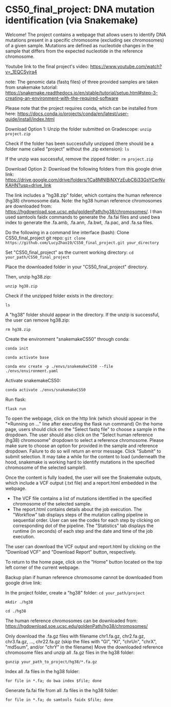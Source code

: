 # CS50_final_project: DNA mutation identification (via Snakemake)
Welcome! The project contains a webpage that allows users to identify DNA mutations present in a specific chromosome (excluding sex chromosomes) of a given sample. Mutations are defined as nucleotide changes in the sample that differs from the expected nucleotide in the reference chromosome.

Youtube link to the final project's video: https://www.youtube.com/watch?v=_1EQCSyjra4

note: The genomic data (fastq files) of three provided samples are taken from snakemake tutorial: https://snakemake.readthedocs.io/en/stable/tutorial/setup.html#step-3-creating-an-environment-with-the-required-software

Please note that the project requires conda, which can be installed from here: https://docs.conda.io/projects/conda/en/latest/user-guide/install/index.html

Download Option 1: 
Unzip the folder submitted on Gradescope:
`unzip project.zip`

Check if the folder has been successfully unzipped (there should be a folder name called "project" without the .zip extension):
`ls`

If the unzip was successful, remove the zipped folder:
`rm project.zip`

Download Option 2: 
Download the following folders from this google drive link: https://drive.google.com/drive/folders/1Ca8MNlBiNXYzEubC6i33GsYCerNvKAHN?usp=drive_link

The link includes a "hg38.zip" folder, which contains the human reference (hg38) chromosome data. 
Note: the hg38 human reference chromosomes are downloaded from: https://hgdownload.soe.ucsc.edu/goldenPath/hg38/chromosomes/. I than used samtools faidx commands to generate the .fa.fai files and used bwa index to generate the .fa.amb, .fa.ann, .fa.bwt, .fa.pac, and .fa.sa files. 

Do the following in a command line interface (bash):
Clone CS50_final_project git repo:
`git clone https://github.com/LucyZhao19/CS50_final_project.git your_directory`

Set "CS50_final_project" as the current working directory:
`cd your_path/CS50_final_project`

Place the downloaded folder in your "CS50_final_project" directory. 

Then, unzip hg38.zip:

`unzip hg38.zip`

Check if the unzipped folder exists in the directory:

`ls`

A "hg38" folder should appear in the directory. If the unzip is successful, the user can remove hg38.zip:

`rm hg38.zip`

Create the environment "snakemakeCS50" through conda:

`conda init`

`conda activate base`

`conda env create -p ./envs/snakemakeCS50 --file ./envs/environment.yaml`

Activate snakemakeCS50:

`conda activate ./envs/snakemakeCS50`

Run flask:

`flask run`

To open the webpage, click on the http link (which should appear in the "*Running on ..." line after executing the flask run command)
On the home page, users should click on the "Select fastq file" to choose a sample in the dropdown. The user should also click on the "Select human reference (hg38) chromosome" dropdown to select a reference chromosome. Please make sure to choose an option for provided in the sample and reference dropdown. Failure to do so will return an error message. Click "Submit" to submit selection. It may take a while for the content to load (underneath the hood, snakemake is working hard to identify mutations in the specified chromosome of the selected sample!).

Once the content is fully loaded, the user will see the Snakemake outputs, which include a VCF output (.txt file) and a report.html embedded in the webpage. 
- The VCF file contains a list of mutations identified in the specified chromosome of the selected sample. 
- The report.html contains details about the job execution. The "Workflow" tab displays steps of the mutation calling pipeline in sequential order. User can see the codes for each step by clicking on corresponding dot of the pipeline. The "Statistics" tab displays the runtime (in seconds) of each step and the date and time of the job execution. 

The user can download the VCF output and report.html by clicking on the "Download VCF" and "Download Report" button, respectively. 

To return to the home page, click on the "Home" button located on the top left corner of the current webpage. 

Backup plan if human reference chromosome cannot be downloaded from google drive link:

In the project folder, create a "hg38" folder:
`cd your_path/project`

`mkdir ./hg38`

`cd ./hg38`

The human reference chromosomes can be downloaded from:
https://hgdownload.soe.ucsc.edu/goldenPath/hg38/chromosomes/

Only download the .fa.gz files with filename chr1.fa.gz, chr2.fa.gz, chr3.fa.gz, ..., chr22.fa.gz (skip the files with "GI", "KI", "chrUn", "chrX", "md5sum", and/or "chrY" in the filename)
Move the downloaded reference chromosome files and unzip all .fa.gz files in the hg38 folder:

`gunzip your_path_to_project/hg38/*.fa.gz`

Index all .fa files in the hg38 folder:

`for file in *.fa; do bwa index $file; done`

Generate fa.fai file from all .fa files in the hg38 folder: 

`for file in *.fa; do samtools faidx $file; done`
